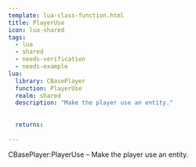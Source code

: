 ```yaml
---
template: lua-class-function.html
title: PlayerUse
icon: lua-shared
tags:
  - lua
  - shared
  - needs-verification
  - needs-example
lua:
  library: CBasePlayer
  function: PlayerUse
  realm: shared
  description: "Make the player use an entity."
  
  
  returns:
    
---
```


<div class="lua__search__keywords">
CBasePlayer:PlayerUse &#x2013; Make the player use an entity.
</div>

